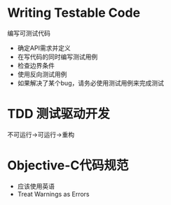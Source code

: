 # Writing Testable Code

编写可测试代码

- 确定API需求并定义
- 在写代码的同时编写测试用例
- 检查边界条件
- 使用反向测试用例
- 如果解决了某个bug，请务必使用测试用例来完成测试


# TDD 测试驱动开发

不可运行->可运行->重构

# Objective-C代码规范

- 应该使用英语
- Treat Warnings as Errors  